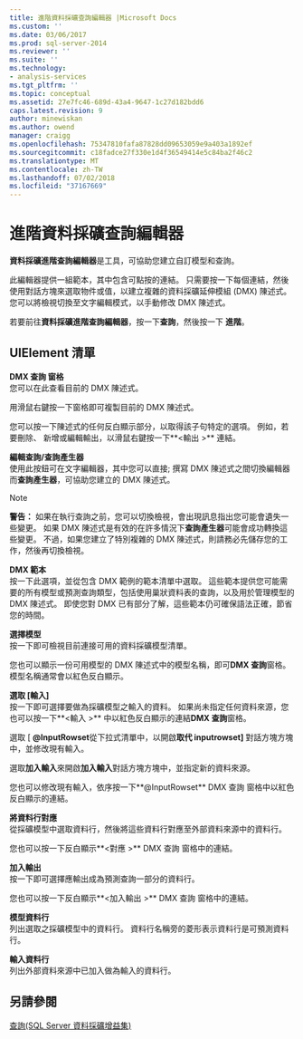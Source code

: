 ```yaml
---
title: 進階資料採礦查詢編輯器 |Microsoft Docs
ms.custom: ''
ms.date: 03/06/2017
ms.prod: sql-server-2014
ms.reviewer: ''
ms.suite: ''
ms.technology:
- analysis-services
ms.tgt_pltfrm: ''
ms.topic: conceptual
ms.assetid: 27e7fc46-689d-43a4-9647-1c27d182bdd6
caps.latest.revision: 9
author: minewiskan
ms.author: owend
manager: craigg
ms.openlocfilehash: 75347810fafa87828dd09653059e9a403a1892ef
ms.sourcegitcommit: c18fadce27f330e1d4f36549414e5c84ba2f46c2
ms.translationtype: MT
ms.contentlocale: zh-TW
ms.lasthandoff: 07/02/2018
ms.locfileid: "37167669"
---
```

# <a name="advanced-data-mining-query-editor"></a>進階資料採礦查詢編輯器
  **資料採礦進階查詢編輯器**是工具，可協助您建立自訂模型和查詢。  
  
 此編輯器提供一組範本，其中包含可點按的連結。 只需要按一下每個連結，然後使用對話方塊來選取物件或值，以建立複雜的資料採礦延伸模組 (DMX) 陳述式。 您可以將檢視切換至文字編輯模式，以手動修改 DMX 陳述式。  
  
 若要前往**資料採礦進階查詢編輯器**，按一下**查詢**，然後按一下 **進階**。  
  
## <a name="uielement-list"></a>UIElement 清單  
 **DMX 查詢 窗格**  
 您可以在此查看目前的 DMX 陳述式。  
  
 用滑鼠右鍵按一下窗格即可複製目前的 DMX 陳述式。  
  
 您可以按一下陳述式的任何反白顯示部分，以取得該子句特定的選項。 例如，若要刪除、 新增或編輯輸出，以滑鼠右鍵按一下**\<輸出 >** 連結。  
  
 **編輯查詢/查詢產生器**  
 使用此按鈕可在文字編輯器，其中您可以直接; 撰寫 DMX 陳述式之間切換編輯器而**查詢產生器**，可協助您建立的 DMX 陳述式。  
  
> [!NOTE]  
>  **警告：** 如果在執行查詢之前，您可以切換檢視，會出現訊息指出您可能會遺失一些變更。 如果 DMX 陳述式是有效的在許多情況下**查詢產生器**可能會成功轉換這些變更。 不過，如果您建立了特別複雜的 DMX 陳述式，則請務必先儲存您的工作，然後再切換檢視。  
  
 **DMX 範本**  
 按一下此選項，並從包含 DMX 範例的範本清單中選取。 這些範本提供您可能需要的所有模型或預測查詢類型，包括使用巢狀資料表的查詢，以及用於管理模型的 DMX 陳述式。 即使您對 DMX 已有部分了解，這些範本仍可確保語法正確，節省您的時間。  
  
 **選擇模型**  
 按一下即可檢視目前連接可用的資料採礦模型清單。  
  
 您也可以顯示一份可用模型的 DMX 陳述式中的模型名稱，即可**DMX 查詢**窗格。 模型名稱通常會以紅色反白顯示。  
  
 **選取 [輸入]**  
 按一下即可選擇要做為採礦模型之輸入的資料。 如果尚未指定任何資料來源，您也可以按一下**\<輸入 >** 中以紅色反白顯示的連結**DMX 查詢**窗格。  
  
 選取 [ **@InputRowset**從下拉式清單中，以開啟**取代 inputrowset]** 對話方塊方塊中，並修改現有輸入。  
  
 選取**加入輸入**來開啟**加入輸入**對話方塊方塊中，並指定新的資料來源。  
  
 您也可以修改現有輸入，依序按一下**@InputRowset** DMX 查詢 窗格中以紅色反白顯示的連結。  
  
 **將資料行對應**  
 從採礦模型中選取資料行，然後將這些資料行對應至外部資料來源中的資料行。  
  
 您也可以按一下反白顯示**\<對應 >** DMX 查詢 窗格中的連結。  
  
 **加入輸出**  
 按一下即可選擇應輸出成為預測查詢一部分的資料行。  
  
 您也可以按一下反白顯示**\<加入輸出 >** DMX 查詢 窗格中的連結。  
  
 **模型資料行**  
 列出選取之採礦模型中的資料行。 資料行名稱旁的菱形表示資料行是可預測資料行。  
  
 **輸入資料行**  
 列出外部資料來源中已加入做為輸入的資料行。  
  
## <a name="see-also"></a>另請參閱  
 [查詢&#40;SQL Server 資料採礦增益集&#41;](query-sql-server-data-mining-add-ins.md)  
  
  
